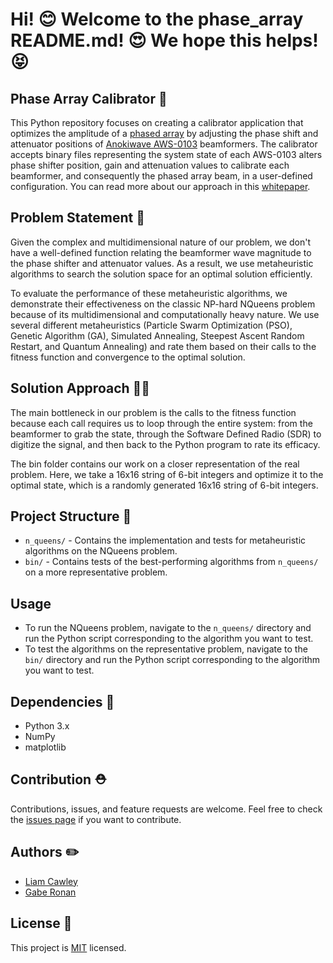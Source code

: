 # Hi! :blush: Welcome to the phase_array README.md! 😍 We hope this helps! 😝
## Phase Array Calibrator 📡

This Python repository focuses on creating a calibrator application that optimizes the amplitude of a [phased array](https://en.wikipedia.org/wiki/Phased_array#:~:text=In%20antenna%20theory%2C%20a%20phased,directions%20without%20moving%20the%20antennas) by adjusting the phase shift and attenuator positions of [Anokiwave AWS-0103](https://www.anokiwave.com/products/aws-0103/index.html) beamformers. The calibrator accepts binary files representing the system state of each AWS-0103 alters phase shifter position, gain and attenuation values to calibrate each beamformer, and consequently the phased array beam, in a user-defined configuration. You can read more about our approach in this [whitepaper](https://www.mathworks.com/content/dam/mathworks/white-paper/gated/93096v00_Beamforming_Whitepaper.pdf).

## Problem Statement 📓

Given the complex and multidimensional nature of our problem, we don't have a well-defined function relating the beamformer wave magnitude to the phase shifter and attenuator values. As a result, we use metaheuristic algorithms to search the solution space for an optimal solution efficiently. 

To evaluate the performance of these metaheuristic algorithms, we demonstrate their effectiveness on the classic NP-hard NQueens problem because of its multidimensional and computationally heavy nature. We use several different metaheuristics (Particle Swarm Optimization (PSO), Genetic Algorithm (GA), Simulated Annealing, Steepest Ascent Random Restart, and Quantum Annealing) and rate them based on their calls to the fitness function and convergence to the optimal solution.

## Solution Approach 👩‍🔬

The main bottleneck in our problem is the calls to the fitness function because each call requires us to loop through the entire system: from the beamformer to grab the state, through the Software Defined Radio (SDR) to digitize the signal, and then back to the Python program to rate its efficacy. 

The bin folder contains our work on a closer representation of the real problem. Here, we take a 16x16 string of 6-bit integers and optimize it to the optimal state, which is a randomly generated 16x16 string of 6-bit integers.

## Project Structure 📁

- `n_queens/` - Contains the implementation and tests for metaheuristic algorithms on the NQueens problem.
- `bin/` - Contains tests of the best-performing algorithms from `n_queens/` on a more representative problem.

## Usage 

- To run the NQueens problem, navigate to the `n_queens/` directory and run the Python script corresponding to the algorithm you want to test.
- To test the algorithms on the representative problem, navigate to the `bin/` directory and run the Python script corresponding to the algorithm you want to test.

## Dependencies 🤘

- Python 3.x
- NumPy
- matplotlib

## Contribution ⛑️

Contributions, issues, and feature requests are welcome. Feel free to check the [issues page](https://github.com/cawley/phase_array/issues) if you want to contribute.

## Authors ✏️

- [Liam Cawley](https://github.com/cawley)
- [Gabe Ronan](https://github.com/ronangabriel)

## License 🚙

This project is [MIT](https://choosealicense.com/licenses/mit/) licensed.

